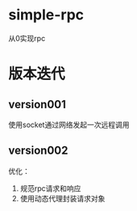 # simple-rpc
从0实现rpc

# 版本迭代

## version001
使用socket通过网络发起一次远程调用

## version002
优化：
1. 规范rpc请求和响应
2. 使用动态代理封装请求对象